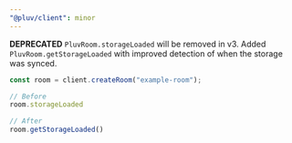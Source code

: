 ```yaml
---
"@pluv/client": minor
---
```


**DEPRECATED** `PluvRoom.storageLoaded` will be removed in v3. Added `PluvRoom.getStorageLoaded` with improved detection of when the storage was synced.

```ts
const room = client.createRoom("example-room");

// Before
room.storageLoaded

// After
room.getStorageLoaded()
```
